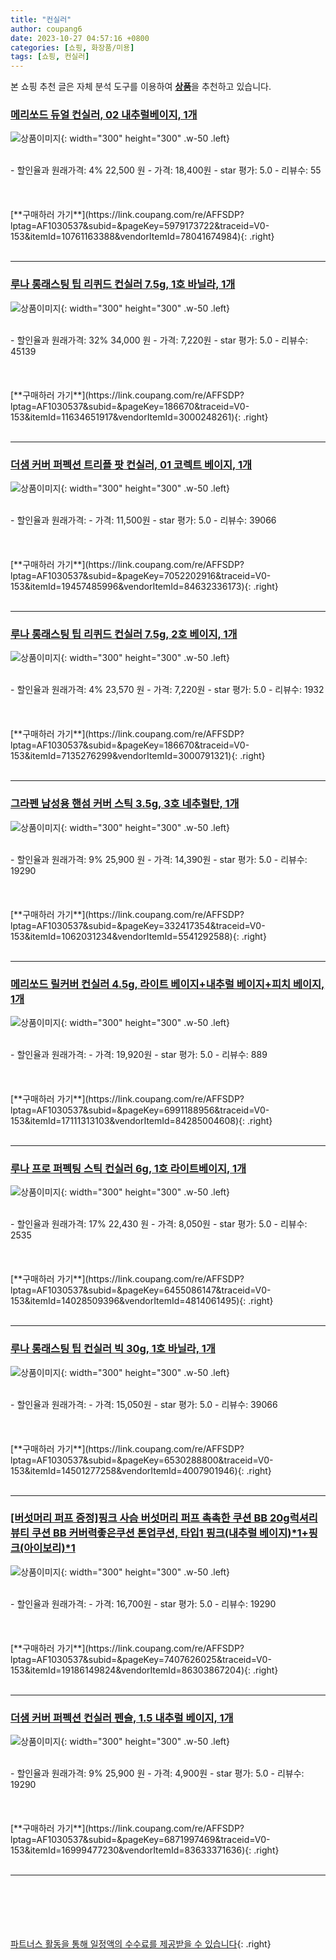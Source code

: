 ```yaml
---
title: "컨실러"
author: coupang6
date: 2023-10-27 04:57:16 +0800
categories: [쇼핑, 화장품/미용]
tags: [쇼핑, 컨실러]
---
```


본 쇼핑 추천 글은 자체 분석 도구를 이용하여 [**상품**](https://link.coupang.com/a/bao1ui)을 추천하고 있습니다.

### [메리쏘드 듀얼 컨실러, 02 내추럴베이지, 1개](https://link.coupang.com/re/AFFSDP?lptag=AF1030537&subid=&pageKey=5979173722&traceid=V0-153&itemId=10761163388&vendorItemId=78041674984)

![상품이미지](https://thumbnail6.coupangcdn.com/thumbnails/remote/230x230ex/image/retail/images/2021/08/06/15/8/fbf2c25d-feba-4675-8754-af29854086a4.jpg){: width="300" height="300" .w-50 .left}


<br>
- 할인율과 원래가격: 4%  22,500   원
- 가격: 18,400원
- star 평가: 5.0
- 리뷰수: 55
<br>
<br>
<br>
<br>
[**구매하러 가기**](https://link.coupang.com/re/AFFSDP?lptag=AF1030537&subid=&pageKey=5979173722&traceid=V0-153&itemId=10761163388&vendorItemId=78041674984){: .right}
<br>
<br>

---

### [루나 롱래스팅 팁 리퀴드 컨실러 7.5g, 1호 바닐라, 1개](https://link.coupang.com/re/AFFSDP?lptag=AF1030537&subid=&pageKey=186670&traceid=V0-153&itemId=11634651917&vendorItemId=3000248261)

![상품이미지](https://thumbnail9.coupangcdn.com/thumbnails/remote/230x230ex/image/retail/images/7028429351606828-decd7d10-8753-4823-8ea5-07221805ad10.jpg){: width="300" height="300" .w-50 .left}


<br>
- 할인율과 원래가격: 32%  34,000   원
- 가격: 7,220원
- star 평가: 5.0
- 리뷰수: 45139
<br>
<br>
<br>
<br>
[**구매하러 가기**](https://link.coupang.com/re/AFFSDP?lptag=AF1030537&subid=&pageKey=186670&traceid=V0-153&itemId=11634651917&vendorItemId=3000248261){: .right}
<br>
<br>

---

### [더샘 커버 퍼펙션 트리플 팟 컨실러, 01 코렉트 베이지, 1개](https://link.coupang.com/re/AFFSDP?lptag=AF1030537&subid=&pageKey=7052202916&traceid=V0-153&itemId=19457485996&vendorItemId=84632336173)

![상품이미지](https://thumbnail7.coupangcdn.com/thumbnails/remote/230x230ex/image/retail/images/4096105027413784-b6b350cc-ee81-4848-a5e4-c72a01a407ea.jpg){: width="300" height="300" .w-50 .left}


<br>
- 할인율과 원래가격: 
- 가격: 11,500원
- star 평가: 5.0
- 리뷰수: 39066
<br>
<br>
<br>
<br>
[**구매하러 가기**](https://link.coupang.com/re/AFFSDP?lptag=AF1030537&subid=&pageKey=7052202916&traceid=V0-153&itemId=19457485996&vendorItemId=84632336173){: .right}
<br>
<br>

---

### [루나 롱래스팅 팁 리퀴드 컨실러 7.5g, 2호 베이지, 1개](https://link.coupang.com/re/AFFSDP?lptag=AF1030537&subid=&pageKey=186670&traceid=V0-153&itemId=7135276299&vendorItemId=3000791321)

![상품이미지](https://thumbnail7.coupangcdn.com/thumbnails/remote/230x230ex/image/retail/images/4366925088813696-03dfec4b-796d-4568-a0bd-e841d86de95f.jpg){: width="300" height="300" .w-50 .left}


<br>
- 할인율과 원래가격: 4%  23,570   원
- 가격: 7,220원
- star 평가: 5.0
- 리뷰수: 1932
<br>
<br>
<br>
<br>
[**구매하러 가기**](https://link.coupang.com/re/AFFSDP?lptag=AF1030537&subid=&pageKey=186670&traceid=V0-153&itemId=7135276299&vendorItemId=3000791321){: .right}
<br>
<br>

---

### [그라펜 남성용 핸섬 커버 스틱 3.5g, 3호 네추럴탄, 1개](https://link.coupang.com/re/AFFSDP?lptag=AF1030537&subid=&pageKey=332417354&traceid=V0-153&itemId=1062031234&vendorItemId=5541292588)

![상품이미지](https://thumbnail8.coupangcdn.com/thumbnails/remote/230x230ex/image/retail/images/1237026721716-184ada16-8a73-43e2-9a0a-34593fd0986a.jpg){: width="300" height="300" .w-50 .left}


<br>
- 할인율과 원래가격: 9%  25,900   원
- 가격: 14,390원
- star 평가: 5.0
- 리뷰수: 19290
<br>
<br>
<br>
<br>
[**구매하러 가기**](https://link.coupang.com/re/AFFSDP?lptag=AF1030537&subid=&pageKey=332417354&traceid=V0-153&itemId=1062031234&vendorItemId=5541292588){: .right}
<br>
<br>

---

### [메리쏘드 릴커버 컨실러 4.5g, 라이트 베이지+내추럴 베이지+피치 베이지, 1개](https://link.coupang.com/re/AFFSDP?lptag=AF1030537&subid=&pageKey=6991188956&traceid=V0-153&itemId=17111313103&vendorItemId=84285004608)

![상품이미지](https://thumbnail6.coupangcdn.com/thumbnails/remote/230x230ex/image/retail/images/2022/12/13/15/0/a1f2a0ab-d375-4347-929f-7179af0dd159.jpg){: width="300" height="300" .w-50 .left}


<br>
- 할인율과 원래가격: 
- 가격: 19,920원
- star 평가: 5.0
- 리뷰수: 889
<br>
<br>
<br>
<br>
[**구매하러 가기**](https://link.coupang.com/re/AFFSDP?lptag=AF1030537&subid=&pageKey=6991188956&traceid=V0-153&itemId=17111313103&vendorItemId=84285004608){: .right}
<br>
<br>

---

### [루나 프로 퍼펙팅 스틱 컨실러 6g, 1호 라이트베이지, 1개](https://link.coupang.com/re/AFFSDP?lptag=AF1030537&subid=&pageKey=6455086147&traceid=V0-153&itemId=14028509396&vendorItemId=4814061495)

![상품이미지](https://thumbnail6.coupangcdn.com/thumbnails/remote/230x230ex/image/retail/images/3226707472735828-0060b4ab-0b99-42bc-a28f-174fbfa74bd7.jpg){: width="300" height="300" .w-50 .left}


<br>
- 할인율과 원래가격: 17%  22,430   원
- 가격: 8,050원
- star 평가: 5.0
- 리뷰수: 2535
<br>
<br>
<br>
<br>
[**구매하러 가기**](https://link.coupang.com/re/AFFSDP?lptag=AF1030537&subid=&pageKey=6455086147&traceid=V0-153&itemId=14028509396&vendorItemId=4814061495){: .right}
<br>
<br>

---

### [루나 롱래스팅 팁 컨실러 빅 30g, 1호 바닐라, 1개](https://link.coupang.com/re/AFFSDP?lptag=AF1030537&subid=&pageKey=6530288800&traceid=V0-153&itemId=14501277258&vendorItemId=4007901946)

![상품이미지](https://thumbnail6.coupangcdn.com/thumbnails/remote/230x230ex/image/retail/images/3752049925760736-3989076f-1139-45e6-b3d3-811b4730d126.jpg){: width="300" height="300" .w-50 .left}


<br>
- 할인율과 원래가격: 
- 가격: 15,050원
- star 평가: 5.0
- 리뷰수: 39066
<br>
<br>
<br>
<br>
[**구매하러 가기**](https://link.coupang.com/re/AFFSDP?lptag=AF1030537&subid=&pageKey=6530288800&traceid=V0-153&itemId=14501277258&vendorItemId=4007901946){: .right}
<br>
<br>

---

### [[버섯머리 퍼프 증정]핑크 사슴 버섯머리 퍼프 촉촉한 쿠션 BB 20g럭셔리 뷰티 쿠션 BB 커버력좋은쿠션 톤업쿠션, 타입1 핑크(내추럴 베이지)*1+핑크(아이보리)*1](https://link.coupang.com/re/AFFSDP?lptag=AF1030537&subid=&pageKey=7407626025&traceid=V0-153&itemId=19186149824&vendorItemId=86303867204)

![상품이미지](https://thumbnail10.coupangcdn.com/thumbnails/remote/230x230ex/image/vendor_inventory/590a/8b631c4a7d0369d84584ca170d9fc17e622878caac25a0688f042027f9ea.png){: width="300" height="300" .w-50 .left}


<br>
- 할인율과 원래가격: 
- 가격: 16,700원
- star 평가: 5.0
- 리뷰수: 19290
<br>
<br>
<br>
<br>
[**구매하러 가기**](https://link.coupang.com/re/AFFSDP?lptag=AF1030537&subid=&pageKey=7407626025&traceid=V0-153&itemId=19186149824&vendorItemId=86303867204){: .right}
<br>
<br>

---

### [더샘 커버 퍼펙션 컨실러 펜슬, 1.5 내추럴 베이지, 1개](https://link.coupang.com/re/AFFSDP?lptag=AF1030537&subid=&pageKey=6871997469&traceid=V0-153&itemId=16999477230&vendorItemId=83633371636)

![상품이미지](https://thumbnail8.coupangcdn.com/thumbnails/remote/230x230ex/image/vendor_inventory/603b/0c925500932286136600bc4137b76421c99029f37db3d7cd0583e83c4b94.jpg){: width="300" height="300" .w-50 .left}


<br>
- 할인율과 원래가격: 9%  25,900   원
- 가격: 4,900원
- star 평가: 5.0
- 리뷰수: 19290
<br>
<br>
<br>
<br>
[**구매하러 가기**](https://link.coupang.com/re/AFFSDP?lptag=AF1030537&subid=&pageKey=6871997469&traceid=V0-153&itemId=16999477230&vendorItemId=83633371636){: .right}
<br>
<br>

---
<br><br><br><br><br> [파트너스 활동을 통해 일정액의 수수료를 제공받을 수 있습니다](https://link.coupang.com/a/bao1ui){: .right}
